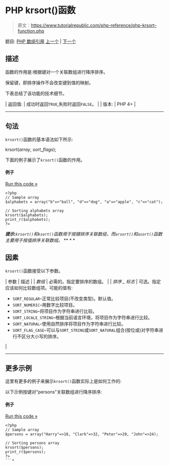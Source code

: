 # PHP krsort()函数

> 原文：<https://www.tutorialrepublic.com/php-reference/php-krsort-function.php>

题目: [PHP 数组引用](php-array-functions.php) [上一个](php-key-function.php) | [下一个](php-ksort-function.php)

## 描述

函数的作用是:根据键对一个关联数组进行降序排序。

保留键，即排序操作不会改变键到值的映射。

下表总结了该功能的技术细节。

| 返回值: | 成功时返回`TRUE`,失败时返回`FALSE`。 |
| 版本: | PHP 4+ |

* * *

## 句法

`krsort()`函数的基本语法如下所示:

krsort(*array*, *sort_flags*);

下面的例子展示了`krsort()`函数的作用。

#### 例子

[Run this code »](../codelab.php?topic=php&file=sort-an-associative-array-by-key-in-descending-order "Run this code to view the output")

```
<?php
// Sample array
$alphabets = array("b"=>"ball", "d"=>"dog", "a"=>"apple", "c"=>"cat");

// Sorting alphabets array
krsort($alphabets);
print_r($alphabets);
?>
```

 ***提示:**`krsort()`和`ksort()`函数用于按键排序关联数组，而`arsort()`和`asort()`函数主要用于按值排序关联数组。*  ** * *

## 因素

`krsort()`函数接受以下参数。

| 参数 | 描述 |
| *数组* | 必需的。指定要排序的数组。 |
| *排序 _ 标志* | 可选。指定应该如何比较数组项。可能的值有:

*   `SORT_REGULAR`–正常比较项目(不改变类型)。默认值。
*   `SORT_NUMERIC`–用数字比较项目。
*   `SORT_STRING`–将项目作为字符串进行比较。
*   `SORT_LOCALE_STRING`–根据当前语言环境，将项目作为字符串进行比较。
*   `SORT_NATURAL`–使用自然排序将项目作为字符串进行比较。
*   `SORT_FLAG_CASE`–可以与`SORT_STRING`或`SORT_NATURAL`组合(按位或)对字符串进行不区分大小写的排序。

 |

* * *

## 更多示例

这里有更多的例子来展示`krsort()`函数实际上是如何工作的:

以下示例按键对“persons”关联数组进行降序排序:

#### 例子

[Run this code »](../codelab.php?topic=php&file=sort-an-array-in-reverse-order-by-key "Run this code to view the output")

```
<?php
// Sample array
$persons = array("Harry"=>18, "Clark"=>32, "Peter"=>20, "John"=>24);

// Sorting persons array
krsort($persons);
print_r($persons);
?>
```*